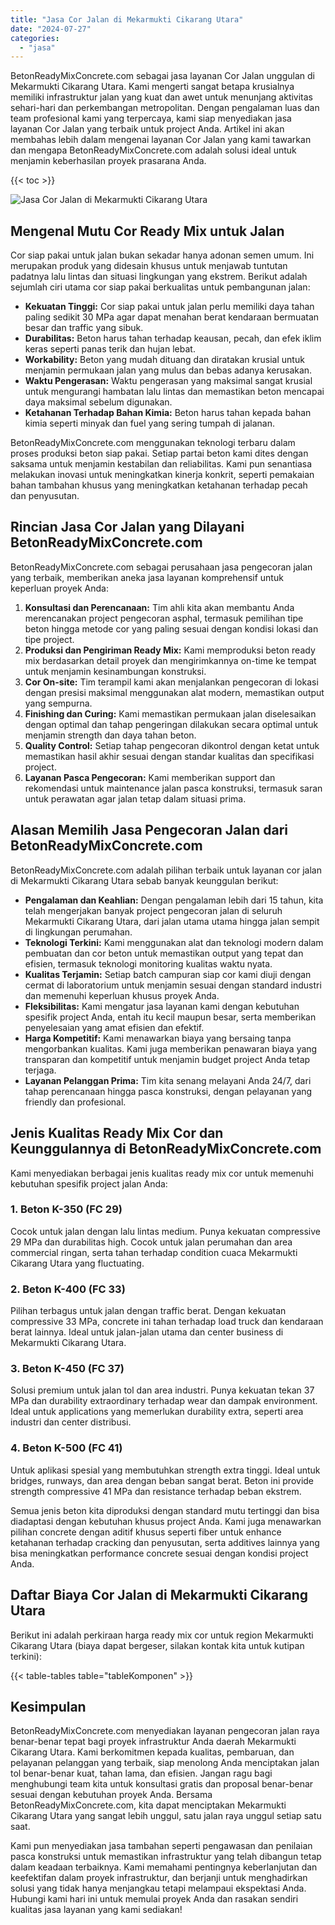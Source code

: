 ```yaml
---
title: "Jasa Cor Jalan di Mekarmukti Cikarang Utara"
date: "2024-07-27"
categories: 
  - "jasa"
---
```


BetonReadyMixConcrete.com sebagai jasa layanan Cor Jalan unggulan di Mekarmukti Cikarang Utara. Kami mengerti sangat betapa krusialnya memiliki infrastruktur jalan yang kuat dan awet untuk menunjang aktivitas sehari-hari dan perkembangan metropolitan. Dengan pengalaman luas dan team profesional kami yang terpercaya, kami siap menyediakan jasa layanan Cor Jalan yang terbaik untuk project Anda. Artikel ini akan membahas lebih dalam mengenai layanan Cor Jalan yang kami tawarkan dan mengapa BetonReadyMixConcrete.com adalah solusi ideal untuk menjamin keberhasilan proyek prasarana Anda.

{{< toc >}}

![Jasa Cor Jalan di Mekarmukti Cikarang Utara](https://betoncor8.github.io/cor/harga-beton-readymix-concrete%20(45).png)

## Mengenal Mutu Cor Ready Mix untuk Jalan

Cor siap pakai untuk jalan bukan sekadar hanya adonan semen umum. Ini merupakan produk yang didesain khusus untuk menjawab tuntutan padatnya lalu lintas dan situasi lingkungan yang ekstrem. Berikut adalah sejumlah ciri utama cor siap pakai berkualitas untuk pembangunan jalan:

- **Kekuatan Tinggi:** Cor siap pakai untuk jalan perlu memiliki daya tahan paling sedikit 30 MPa agar dapat menahan berat kendaraan bermuatan besar dan traffic yang sibuk.
- **Durabilitas:** Beton harus tahan terhadap keausan, pecah, dan efek iklim keras seperti panas terik dan hujan lebat.
- **Workability:** Beton yang mudah dituang dan diratakan krusial untuk menjamin permukaan jalan yang mulus dan bebas adanya kerusakan.
- **Waktu Pengerasan:** Waktu pengerasan yang maksimal sangat krusial untuk mengurangi hambatan lalu lintas dan memastikan beton mencapai daya maksimal sebelum digunakan.
- **Ketahanan Terhadap Bahan Kimia:** Beton harus tahan kepada bahan kimia seperti minyak dan fuel yang sering tumpah di jalanan.

BetonReadyMixConcrete.com menggunakan teknologi terbaru dalam proses produksi beton siap pakai. Setiap partai beton kami dites dengan saksama untuk menjamin kestabilan dan reliabilitas. Kami pun senantiasa melakukan inovasi untuk meningkatkan kinerja konkrit, seperti pemakaian bahan tambahan khusus yang meningkatkan ketahanan terhadap pecah dan penyusutan.

## Rincian Jasa Cor Jalan yang Dilayani BetonReadyMixConcrete.com

BetonReadyMixConcrete.com sebagai perusahaan jasa pengecoran jalan yang terbaik, memberikan aneka jasa layanan komprehensif untuk keperluan proyek Anda:

1. **Konsultasi dan Perencanaan:** Tim ahli kita akan membantu Anda merencanakan project pengecoran asphal, termasuk pemilihan tipe beton hingga metode cor yang paling sesuai dengan kondisi lokasi dan tipe project.
2. **Produksi dan Pengiriman Ready Mix:** Kami memproduksi beton ready mix berdasarkan detail proyek dan mengirimkannya on-time ke tempat untuk menjamin kesinambungan konstruksi.
3. **Cor On-site:** Tim terampil kami akan menjalankan pengecoran di lokasi dengan presisi maksimal menggunakan alat modern, memastikan output yang sempurna.
4. **Finishing dan Curing:** Kami memastikan permukaan jalan diselesaikan dengan optimal dan tahap pengeringan dilakukan secara optimal untuk menjamin strength dan daya tahan beton.
5. **Quality Control:** Setiap tahap pengecoran dikontrol dengan ketat untuk memastikan hasil akhir sesuai dengan standar kualitas dan specifikasi project.
6. **Layanan Pasca Pengecoran:** Kami memberikan support dan rekomendasi untuk maintenance jalan pasca konstruksi, termasuk saran untuk perawatan agar jalan tetap dalam situasi prima.

## Alasan Memilih Jasa Pengecoran Jalan dari BetonReadyMixConcrete.com

BetonReadyMixConcrete.com adalah pilihan terbaik untuk layanan cor jalan di Mekarmukti Cikarang Utara sebab banyak keunggulan berikut:

- **Pengalaman dan Keahlian:** Dengan pengalaman lebih dari 15 tahun, kita telah mengerjakan banyak project pengecoran jalan di seluruh Mekarmukti Cikarang Utara, dari jalan utama utama hingga jalan sempit di lingkungan perumahan.
- **Teknologi Terkini:** Kami menggunakan alat dan teknologi modern dalam pembuatan dan cor beton untuk memastikan output yang tepat dan efisien, termasuk teknologi monitoring kualitas waktu nyata.
- **Kualitas Terjamin:** Setiap batch campuran siap cor kami diuji dengan cermat di laboratorium untuk menjamin sesuai dengan standard industri dan memenuhi keperluan khusus proyek Anda.
- **Fleksibilitas:** Kami mengatur jasa layanan kami dengan kebutuhan spesifik project Anda, entah itu kecil maupun besar, serta memberikan penyelesaian yang amat efisien dan efektif.
- **Harga Kompetitif:** Kami menawarkan biaya yang bersaing tanpa mengorbankan kualitas. Kami juga memberikan penawaran biaya yang transparan dan kompetitif untuk menjamin budget project Anda tetap terjaga.
- **Layanan Pelanggan Prima:** Tim kita senang melayani Anda 24/7, dari tahap perencanaan hingga pasca konstruksi, dengan pelayanan yang friendly dan profesional.

## Jenis Kualitas Ready Mix Cor dan Keunggulannya di BetonReadyMixConcrete.com

Kami menyediakan berbagai jenis kualitas ready mix cor untuk memenuhi kebutuhan spesifik project jalan Anda:

### 1\. Beton K-350 (FC 29)

Cocok untuk jalan dengan lalu lintas medium. Punya kekuatan compressive 29 MPa dan durabilitas high. Cocok untuk jalan perumahan dan area commercial ringan, serta tahan terhadap condition cuaca Mekarmukti Cikarang Utara yang fluctuating.

### 2\. Beton K-400 (FC 33)

Pilihan terbagus untuk jalan dengan traffic berat. Dengan kekuatan compressive 33 MPa, concrete ini tahan terhadap load truck dan kendaraan berat lainnya. Ideal untuk jalan-jalan utama dan center business di Mekarmukti Cikarang Utara.

### 3\. Beton K-450 (FC 37)

Solusi premium untuk jalan tol dan area industri. Punya kekuatan tekan 37 MPa dan durability extraordinary terhadap wear dan dampak environment. Ideal untuk applications yang memerlukan durability extra, seperti area industri dan center distribusi.

### 4\. Beton K-500 (FC 41)

Untuk aplikasi spesial yang membutuhkan strength extra tinggi. Ideal untuk bridges, runways, dan area dengan beban sangat berat. Beton ini provide strength compressive 41 MPa dan resistance terhadap beban ekstrem.

Semua jenis beton kita diproduksi dengan standard mutu tertinggi dan bisa diadaptasi dengan kebutuhan khusus project Anda. Kami juga menawarkan pilihan concrete dengan aditif khusus seperti fiber untuk enhance ketahanan terhadap cracking dan penyusutan, serta additives lainnya yang bisa meningkatkan performance concrete sesuai dengan kondisi project Anda.

## Daftar Biaya Cor Jalan di Mekarmukti Cikarang Utara

Berikut ini adalah perkiraan harga ready mix cor untuk region Mekarmukti Cikarang Utara (biaya dapat bergeser, silakan kontak kita untuk kutipan terkini):

{{< table-tables table="tableKomponen" >}}

## Kesimpulan

BetonReadyMixConcrete.com menyediakan layanan pengecoran jalan raya benar-benar tepat bagi proyek infrastruktur Anda daerah Mekarmukti Cikarang Utara. Kami berkomitmen kepada kualitas, pembaruan, dan pelayanan pelanggan yang terbaik, siap menolong Anda menciptakan jalan tol benar-benar kuat, tahan lama, dan efisien. Jangan ragu bagi menghubungi team kita untuk konsultasi gratis dan proposal benar-benar sesuai dengan kebutuhan proyek Anda. Bersama BetonReadyMixConcrete.com, kita dapat menciptakan Mekarmukti Cikarang Utara yang sangat lebih unggul, satu jalan raya unggul setiap satu saat.

Kami pun menyediakan jasa tambahan seperti pengawasan dan penilaian pasca konstruksi untuk memastikan infrastruktur yang telah dibangun tetap dalam keadaan terbaiknya. Kami memahami pentingnya keberlanjutan dan keefektifan dalam proyek infrastruktur, dan berjanji untuk menghadirkan solusi yang tidak hanya menjangkau tetapi melampaui ekspektasi Anda. Hubungi kami hari ini untuk memulai proyek Anda dan rasakan sendiri kualitas jasa layanan yang kami sediakan!

